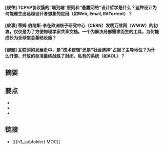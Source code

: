 #### [规律] TCP/IP协议簇的“端到端”原则和“愚蠢网络”设计哲学是什么？这种设计为何能催生出远超设计者想象的应用（如Web, Email, BitTorrent）？


#### [故事] 蒂姆·伯纳斯-李在欧洲核子研究中心（CERN）发明万维网（WWW）的初衷，仅仅是为了方便物理学家共享文档。一个为解决局部需求而生的工具，为何能成长为全球信息基础设施？


#### [谜题] 互联网的发展史中，是“技术逻辑”还是“社会选择”占据了主导地位？为什么开源、开放的标准最终战胜了封闭、私有的系统（如AOL）？


## 摘要


## 要点

- 
- 
- 

## 链接

- [[{h3_subfolder} MOC]]
